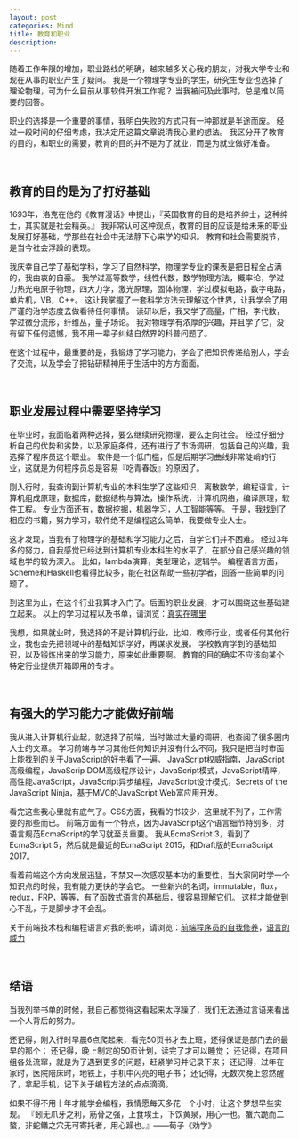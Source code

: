 ```yaml
---
layout: post
categories: Mind
title: 教育和职业
description: 
---
```


随着工作年限的增加，职业路线的明确，越来越多关心我的朋友，对我大学专业和现在从事的职业产生了疑问。
我是一个物理学专业的学生，研究生专业也选择了理论物理，可为什么目前从事软件开发工作呢？
当我被问及此事时，总是难以简要的回答。

职业的选择是一个重要的事情，我明白失败的方式只有一种那就是半途而废。
经过一段时间的仔细考虑，我决定用这篇文章说清我心里的想法。
我区分开了教育的目的，和职业的需要，教育的目的并不是为了就业，而是为就业做好准备。

<br/>

## **教育的目的是为了打好基础**

1693年，洛克在他的《教育漫话》中提出，『英国教育的目的是培养绅士，这种绅士，其实就是社会精英。』
我非常认可这种观点，教育的目的应该是给未来的职业发展打好基础，学那些在社会中无法静下心来学的知识。
教育和社会需要脱节，是当今社会浮躁的表现。

我庆幸自己学了基础学科，学习了自然科学，物理学专业的课表是把日程全占满的，我由衷的自豪。
我学过高等数学，线性代数，数学物理方法，概率论，学过力热光电原子物理，四大力学，激光原理，固体物理，学过模拟电路，数字电路，单片机，VB，C++。
这让我掌握了一套科学方法去理解这个世界，让我学会了用严谨的治学态度去做看待任何事情。
读研以后，我又学了高量，广相，李代数，学过微分流形，纤维丛，量子场论。
我对物理学有浓厚的兴趣，并且学了它，没有留下任何遗憾，我不用一辈子纠结自然界的科普问题了。

在这个过程中，最重要的是，我锻炼了学习能力，学会了把知识传递给别人，学会了交流，以及学会了把钻研精神用于生活中的方方面面。

<br/>

## **职业发展过程中需要坚持学习**

在毕业时，我面临着两种选择，要么继续研究物理，要么走向社会。
经过仔细分析自己的优势和劣势，以及家庭条件，还有进行了市场调研，包括自己的兴趣，我选择了程序员这个职业。
软件是一个低门槛，但是后期学习曲线非常陡峭的行业，这就是为何程序员总是容易『吃青春饭』的原因了。

刚入行时，我查询到计算机专业的本科生学了这些知识，离散数学，编程语言，计算机组成原理，数据库，数据结构与算法，操作系统，计算机网络，编译原理，软件工程。
专业方面还有，数据挖掘，机器学习，人工智能等等。
于是，我找到了相应的书籍，努力学习，软件绝不是编程这么简单，我要做专业人士。

这才发现，当我有了物理学的基础和学习能力之后，自学它们并不困难。
经过3年多的努力，自我感觉已经达到计算机专业本科生的水平了，在部分自己感兴趣的领域也学的较为深入。
比如，lambda演算，类型理论，逻辑学。
编程语言方面，Scheme和Haskell也看得比较多，能在社区帮助一些初学者，回答一些简单的问题了。

到这里为止，在这个行业我算才入门了。后面的职业发展，才可以围绕这些基础建立起来。
以上的学习过程以及书单，请浏览：[真实在哪里](http://thzt.github.io/blog/2016/01/29/computer-science/)

我想，如果就业时，我选择的不是计算机行业，比如，教师行业，或者任何其他行业，我也会先把领域中的基础知识学好，再谋求发展。
学校教育学到的基础知识，以及锻炼出来的学习能力，原来如此重要啊。
教育的目的确实不应该向某个特定行业提供开箱即用的专才。

<br/>

## **有强大的学习能力才能做好前端**

我从进入计算机行业起，就选择了前端，当时做过大量的调研，也查阅了很多圈内人士的文章。
学习前端与学习其他任何知识并没有什么不同，我只是把当时市面上能找到的关于JavaScript的好书看了一遍。
JavaScript权威指南，JavaScript高级编程，JavaScrip DOM高级程序设计，JavaScript模式，JavaScript精粹，高性能JavaScript，JavaScript异步编程，JavaScript设计模式，Secrets of the JavaScript Ninja，基于MVC的JavaScript Web富应用开发。

看完这些我心里就有底气了。CSS方面，我看的书较少，这里就不列了，工作需要的那些而已。
前端方面有一个特点，因为JavaScript这个语言细节特别多，对语言规范EcmaScript的学习就至关重要。
我从EcmaScript 3，看到了EcmaScript 5，然后就是最近的EcmaScript 2015，和Draft版的EcmaScript 2017。

看着前端这个方向发展迅猛，不禁又一次感叹基本功的重要性，当大家同时学一个知识点的时候，我有能力更快的学会它。
一些新兴的名词，immutable，flux，redux，FRP，等等，有了函数式语言的基础后，很容易理解它们。
这样才能做到心不乱，于是脚步才不会乱。

关于前端技术栈和编程语言对我的影响，请浏览：[前端程序员的自我修养](http://thzt.github.io/blog/2015/09/01/an-introduction-to-web-front-end/)，[语言的威力](http://thzt.github.io/blog/2015/06/04/language/)

<br/>

## **结语**

当我列举书单的时候，我自己都觉得这看起来太浮躁了，我们无法通过言语来看出一个人背后的努力。

还记得，刚入行时早晨6点爬起来，看完50页书才去上班，还得保证是部门去的最早的那个；
还记得，晚上制定的50页计划，读完了才可以睡觉；
还记得，在项目组各处流窜，就是为了遇到更多的问题，赶紧学习并记录下来；
还记得，过年在家时，医院陪床时，地铁上，手机中闪亮的电子书；
还记得，无数次晚上忽然醒了，拿起手机，记下关于编程方法的点点滴滴。

如果不得不用十年才能学会编程，我情愿每天多花一个小时，让这个梦想早些实现。
『蚓无爪牙之利，筋骨之强，上食埃土，下饮黄泉，用心一也。蟹六跪而二螯，非蛇鳝之穴无可寄托者，用心躁也。』——荀子《劝学》
